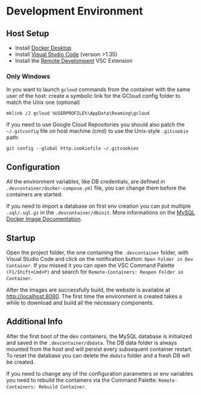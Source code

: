 # Development Environment

## Host Setup

* Install [Docker Desktop](https://www.docker.com/products/docker-desktop)
* Install [Visual Studio Code](https://code.visualstudio.com/) (version >1.35)
* Install the [Remote Develompent](https://marketplace.visualstudio.com/items?itemName=ms-vscode-remote.vscode-remote-extensionpack) VSC Extension

### Only Windows

In you want to launch `gcloud` commands from the container with the same user of the host: create a symbolic link for the GCloud config folder to match the Unix one (optional)
```
mklink /J gcloud %USERPROFILE%\AppData\Roaming\gcloud
```
If you need to use Google Cloud Repositories you should also patch the `~/.gitconfig` file on host machine (cmd) to use the Unix-style `.gitcookie` path:
```
git config --global http.cookiefile ~/.gitcookies
```


## Configuration

All the environment variables, like DB credentials, are defined in `.devcontainer/docker-compose.yml` file, you can change them before the containers are started.

If you need to import a database on first env creation you can put multiple `.sql/.sql.gz` in the `.devcontainer/dbinit`. More informations on the [MySQL Docker Image Documentation](https://hub.docker.com/_/mysql#initializing-a-fresh-instance).

## Startup

Open the project folder, the one containing the `.devcontainer` folder, with Visual Studio Code and click on the notification button: `Open Folder in Dev Container`. If you missed it you can open the VSC Command Palette `(F1/Shift+Cmd+P)` and search for `Remote-Containers: Reopen Folder in Container`.

After the images are successfully build, the website is available at [http://localhost:8080](http://localhost:8080). The first time the environment is created takes a while to download and build all the necessary components.

## Additional Info

After the first boot of the dev containers, the MySQL database is initialized and saved in the `.devcontainer/dbdata`. The DB data folder is always mounted from the host and will persist every subsequent container restart. To reset the database you can delete the `dbdata` folder and a fresh DB will be created.

If you need to change any of the configuration parameters or env variables you need to rebuild the containers via the Command Palette: `Remote-Containers: Rebuild Container`.